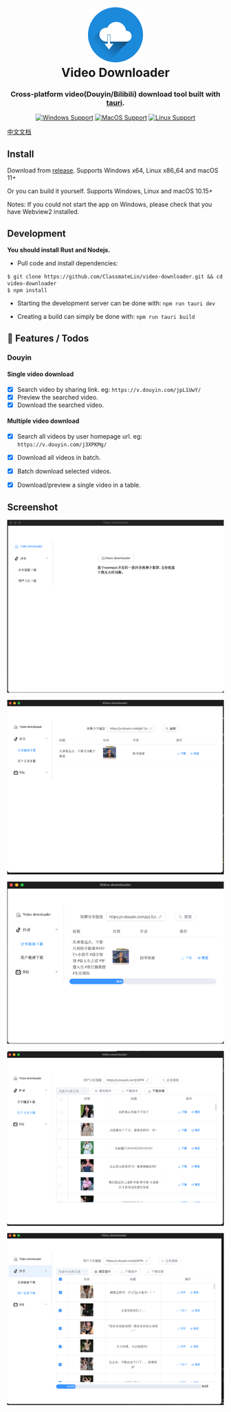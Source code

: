 
<h1 align="center">
  <img src="src-tauri/icons/128x128.png" width="128" />
  <br>
  Video Downloader
  <br>
</h1>

<h3 align="center">
 Cross-platform video(Douyin/Bilibili) download tool built with <a href="https://github.com/tauri-apps/tauri">tauri</a>.
</h3>
<div align="center">

[![Windows Support](https://img.shields.io/badge/Windows-0078D6?style=flat&logo=windows&logoColor=white)](https://github.com/lzdyes/douyin-downloader/releases)
[![MacOS Support](https://img.shields.io/badge/MACOS-adb8c5?style=flat&logo=macos&logoColor=white)](https://github.com/lzdyes/douyin-downloader/releases)
[![Linux Support](https://img.shields.io/badge/linux-1793D1?style=flat&logo=linux&logoColor=white)](https://github.com/lzdyes/douyin-downloader/releases)

</div>

[中文文档](./README_cn.md)

## Install


Download from [release](https://github.com/ClassmateLin/video-downloader/releases). Supports Windows x64, Linux x86_64 and macOS 11+

Or you can build it yourself. Supports Windows, Linux and macOS 10.15+

Notes: If you could not start the app on Windows, please check that you have Webview2 installed.


## Development

**You should install Rust and Nodejs.**

- Pull code and install dependencies:

```
$ git clone https://github.com/ClassmateLin/video-downloader.git && cd video-downloader
$ npm install
```

- Starting the development server can be done with: `npm run tauri dev`


- Creating a build can simply be done with: `npm run tauri build`


## 🎉 Features / Todos

### Douyin

#### Single video download

- [x] Search video by sharing link. eg: `https://v.douyin.com/jpL1UwY/`
- [x] Preview the searched video.
- [x] Download the searched video.

#### Multiple video download

- [x] Search all videos by user homepage url. eg: `https://v.douyin.com/j3XPKMg/`
- [x] Download all videos in batch.
- [x] Batch download selected videos.
- [x] Download/preview a single video in a table.


## Screenshot

![index](./docs/imgs/index.png)

![douyin_single_search](./docs/imgs/douyin_single_search.png)

![douyin_single_download](./docs/imgs/douyin_single_download.png)

![douyin_multi_search](./docs/imgs/douyin_muplit_search.png)

![douyin_single_download](./docs/imgs/douyin_muplit_download.png)